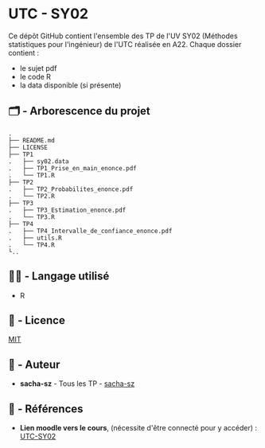 # UTC - SY02

Ce dépôt GitHub contient l'ensemble des TP de l'UV SY02 (Méthodes statistiques pour l'ingénieur) de l'UTC réalisée en A22.
Chaque dossier contient :
+ le sujet pdf
+ le code R
+ la data disponible (si présente)

## :card_index_dividers: - Arborescence du projet

```
.
├── README.md
├── LICENSE
├── TP1
.   ├── sy02.data
.   ├── TP1_Prise_en_main_enonce.pdf
.   └── TP1.R
├── TP2
.   ├── TP2_Probabilites_enonce.pdf
.   └── TP2.R
├── TP3
.   ├── TP3_Estimation_enonce.pdf
.   └── TP3.R
├── TP4
.   ├── TP4_Intervalle_de_confiance_enonce.pdf
.   ├── utils.R
.   └── TP4.R
└..
```
## :technologist: - Langage utilisé
- R

## :memo: - Licence

[MIT](LICENSE)

## :notebook_with_decorative_cover: - Auteur

-   **sacha-sz** - Tous les TP - [sacha-sz](https://github.com/sacha-sz/)

## :bookmark_tabs: - Références
- **Lien moodle vers le cours**, (nécessite d'être connecté pour y accéder) : [UTC-SY02](https://moodle.utc.fr/course/view.php?id=1717)

